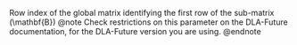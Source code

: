 Row index of the global matrix identifying the first row of the sub-matrix \(\mathbf{B}\)
@note
Check restrictions on this parameter on the DLA-Future documentation, for the DLA-Future version you are using.
@endnote
